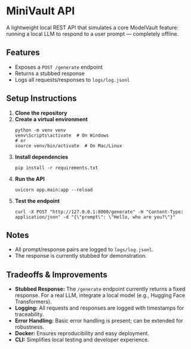 # MiniVault API

A lightweight local REST API that simulates a core ModelVault feature: running a local LLM to respond to a user prompt — completely offline.

## Features

- Exposes a `POST /generate` endpoint
- Returns a stubbed response
- Logs all requests/responses to `logs/log.jsonl`

## Setup Instructions

1. **Clone the repository**
2. **Create a virtual environment**
   ```
   python -m venv venv
   venv\Scripts\activate  # On Windows
   # or
   source venv/bin/activate  # On Mac/Linux
   ```
3. **Install dependencies**
   ```
   pip install -r requirements.txt
   ```
4. **Run the API**
   ```
   uvicorn app.main:app --reload
   ```
5. **Test the endpoint**
   ```
   curl -X POST "http://127.0.0.1:8000/generate" -H "Content-Type: application/json" -d "{\"prompt\": \"Hello, who are you?\"}"
   ```

## Notes

- All prompt/response pairs are logged to `logs/log.jsonl`.
- The response is currently stubbed for demonstration.

## Tradeoffs & Improvements

- **Stubbed Response:** The `/generate` endpoint currently returns a fixed response. For a real LLM, integrate a local model (e.g., Hugging Face Transformers).
- **Logging:** All requests and responses are logged with timestamps for traceability.
- **Error Handling:** Basic error handling is present; can be extended for robustness.
- **Docker:** Ensures reproducibility and easy deployment.
- **CLI:** Simplifies local testing and developer experience.
